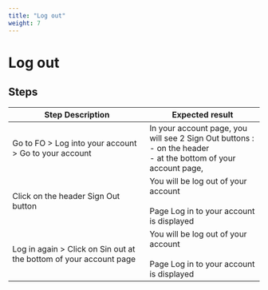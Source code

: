 ```yaml
---
title: "Log out"
weight: 7
---
```


# Log out
## Steps
| Step Description | Expected result |
| ----- | ----- |
| Go to FO > Log into your account > Go to your account | In your account page, you will see 2 Sign Out buttons :<br> - on the header<br> - at the bottom of your account page, |
| Click on the header Sign Out button | You will be log out of your account<br><br>Page Log in to your account is displayed |
| Log in again > Click on Sin out at the bottom of your account page | You will be log out of your account<br><br>Page Log in to your account is displayed |
